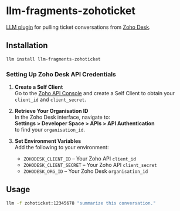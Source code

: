 # llm-fragments-zohoticket

[LLM plugin](https://llm.datasette.io/en/stable/plugins/index.html) for pulling ticket conversations from [Zoho Desk](https://www.zoho.com/desk/).

## Installation

```bash
llm install llm-fragments-zohoticket
```

### Setting Up Zoho Desk API Credentials

1. **Create a Self Client**  
   Go to the [Zoho API Console](https://api-console.zoho.com/) and create a Self Client to obtain your `client_id` and `client_secret`.

2. **Retrieve Your Organisation ID**  
   In the Zoho Desk interface, navigate to:  
   **Settings > Developer Space > APIs > API Authentication**  
   to find your `organisation_id`.

3. **Set Environment Variables**  
   Add the following to your environment:

   - `ZOHODESK_CLIENT_ID` – Your Zoho API `client_id`
   - `ZOHODESK_CLIENT_SECRET` – Your Zoho API `client_secret`
   - `ZOHODESK_ORG_ID` – Your Zoho Desk `organisation_id`

## Usage

```bash
llm -f zohoticket:12345678 "summarize this conversation."
```
